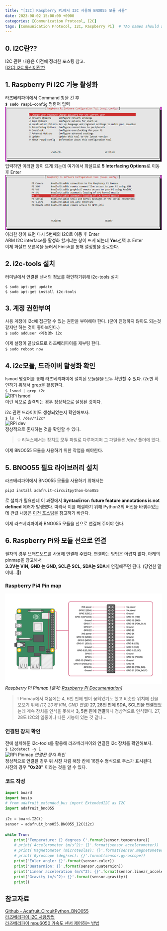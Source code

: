 ```yaml
---
title: "[I2C] Raspberry Pi에서 I2C 사용해 BNO055 모듈 사용"
date: 2023-08-02 15:00:00 +0900
categories: [Communication Protocol, I2C]
tags: [Communication Protocol, I2C, Raspberry Pi]  # TAG names should always be lowercase
---
```


## 0. I2C란??
I2C 관련 내용은 이전에 정리한 포스팅 참고.  
[[I2C] I2C 통신이란??](https://ibin-study.github.io/posts/Communication_i2c/ "ibin's study - [I2C] I2C 통신이란??")

## 1. Raspberry Pi I2C 기능 활성화
라즈베리파이에서 Command 창을 킨 후  
**```$ sudo raspi-config```** 명령어 입력  
![RPi config](/assets/img/post_img/RPi-config.png)  
입력하면 이러한 창이 뜨게 되는데 여기에서 화살표로 **5 Interfacing Options**로 이동 후 Enter  
![RPi config2](/assets/img/post_img/RPi-config_2.png)  
이러한 창이 뜨면 다시 5번째의 I2C로 이동 후 Enter  
ARM I2C interface를 활성화 할거냐는 창이 뜨게 되는데 **Yes**선택 후 Enter  
이제 화살표 오른쪽을 눌러서 Finish를 통해 설정창을 종료한다.

## 2. i2c-tools 설치
터미널에서 연결된 센서의 정보를 확인하기위해 i2c-tools 설치
```shell
$ sudo apt-get update
$ sudo apt-get install i2c-tools
```

## 3. 계정 권한부여
사용 계정에 i2c에 접근할 수 있는 권한을 부여해야 한다. (굳이 진행하지 않아도 되는것 같지만 하는 것이 좋아보인다.)  
```$ sudo adduser <계정명> i2c```

이제 설정이 끝났으므로 라즈베리파이를 재부팅 한다.  
```$ sudo reboot now```

## 4. i2c모듈, 드라이버 활성화 확인
lsmod 명령어를 통해 라즈베리파이에 설치된 모듈을을 모두 확인할 수 있다. i2c만 확인하기 위해서 grep을 활용한다.  
```$ lsmod | grep i2c```  
![RPi lsmod](/assets/img/post_img/RPi-lsmod.png)  
이런 식으로 출력되는 경우 정상적으로 설정된 것이다.

i2c 관련 드라이버도 생성되었는지 확인해보자.  
```$ ls -l /dev/*i2c*```  
![RPi dev](/assets/img/post_img/RPi-dev.png)  
정상적으로 존재하는 것을 확인할 수 있다. 
> 💡 리눅스에서는 장치도 모두 파일로 다루어지며 그 파일들은 /dev/ 폴더에 있다.

이제 BNO055 모듈을 사용하기 위한 작업을 해야한다.

## 5. BNO055 필요 라이브러리 설치
라즈베리파이에서 BNO055 모듈을 사용하기 위해서는  
``` shell
pip3 install adafruit-circuitpython-bno055
```  
로 설치가 필요한데 이 과정에서 **SyntaxError: future feature annotations is not defined** 에러가 발생했다.
따라서 이를 해결하기 위해 Python3의 버전을 바꿔주었는데 관련 내용은 [이전 포스팅](https://ibin-study.github.io/posts/RaspberryPi_python/)을 참고하기 바란다.

이제 라즈베리파이와 BNO055 모듈을 선으로 연결해 주어야 한다.

## 6. Raspberry Pi와 모듈 선으로 연결
필자의 경우 브래드보드를 사용해 연결해 주었다. 연결하는 방법은 어렵지 않다. 아래의 pinmap을 참고해서  
**3.3V는 VIN, GND 는 GND, SCL은 SCL, SDA는 SDA**에 연결해주면 된다. (당연한 말이네...🤔)

### Raspberry Pi4 Pin map
![RPi Pinmap](/assets/img/post_img/RPi-GPIO-Pinout.png)
_Raspberry Pi Pinmap [출처: [Raspberry Pi Documentation](https://www.raspberrypi.com/documentation/computers/raspberry-pi.html)]_

> ❕ Pinmap에서 처음에는 4, 6번 핀에 팬이 꽃혀있기도 했고 비슷한 위치에 선을 모으기 위해 *(17, 20에 VIN, GND 연결)* 
**27, 28번 핀에 SDA, SCL핀을 연결**했었는데 계속 장치를 인식을 못해서 **3, 5번 핀에 연결**하니 정상적으로 인식했다. 
27, 28도 I2C의 일종이나 다른 기능이 있는 것 같다...

### 연결된 장치 확인
전에 설치해둔 i2c-tools를 활용해 라즈베리파이와 연결된 i2c 장치를 확인해보자.  
```$ i2cdetect -y 1```  
![RPi Pinmap](/assets/img/post_img/RPi-i2cdetect.png)
_연결된 장치 확인_  
정상적으로 연결된 경우 위 사진 처럼 해당 칸에 16진수 형식으로 주소가 표시된다.  
사진의 경우 **"0x28"** 이라는 것을 알 수 있다.

### 코드 작성  

```python
import board
import busio
# from adafruit_extended_bus import ExtendedI2C as I2C
import adafruit_bno055

i2c = board.I2C()
sensor = adafruit_bno055.BNO055_I2C(i2c)

while True:
    print('Temperature: {} degrees C'.format(sensor.temperature))
    # print('Accelerometer (m/s^2): {}'.format(sensor.accelerometer))
    # print('Magnetometer (microteslas): {}'.format(sensor.magnetometer))
    # print('Gyroscope (deg/sec): {}'.format(sensor.gyroscope))
    print('Euler angle: {}'.format(sensor.euler))
    print('Quaternion: {}'.format(sensor.quaternion))
    print('Linear acceleration (m/s^2): {}'.format(sensor.linear_acceleration))
    print('Gravity (m/s^2): {}'.format(sensor.gravity))
    print()
```




## 참고자료
[Github - Acafruit_CircuitPython_BNO055](https://github.com/adafruit/Adafruit_CircuitPython_BNO055)  
[라즈베리파이 I2C 사용방법](https://m.blog.naver.com/chgy2131/221922893758)  
[라즈베리파이 mpu6050 가속도 센서 제어하는 방법](https://hoho325.tistory.com/224)  


